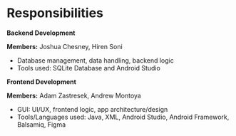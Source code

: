 # Responsibilities

**Backend Development**

**Members:** Joshua Chesney, Hiren Soni
- Database management, data handling, backend logic
- Tools used: SQLite Database and Android Studio

**Frontend Development**

**Members:** Adam Zastresek, Andrew Montoya
- GUI: UI/UX, frontend logic, app architecture/design
- Tools/Languages used: Java, XML, Android Studio, Android Framework, Balsamiq, Figma
